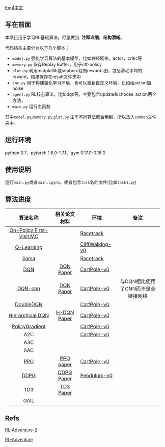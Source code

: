 
[Eng](https://github.com/JohnJim0816/reinforcement-learning-tutorials/blob/master/README_en.md)|[中文](https://github.com/JohnJim0816/reinforcement-learning-tutorials/blob/master/README.md)

## 写在前面

本项目用于学习RL基础算法，尽量做到: **注释详细**，**结构清晰**。

代码结构主要分为以下几个脚本：

* ```model.py``` 强化学习算法的基本模型，比如神经网络，actor，critic等
* ```memory.py``` 保存Replay Buffer，用于off-policy
* ```plot.py``` 利用matplotlib或seaborn绘制rewards图，包括滑动平均的reward，结果保存在result文件夹中
* ```env.py``` 用于构建强化学习环境，也可以重新自定义环境，比如给action加noise
* ```agent.py``` RL核心算法，比如dqn等，主要包含update和choose_action两个方法，
* ```main.py``` 运行主函数

其中```model.py```,```memory.py```,```plot.py``` 由于不同算法都会用到，所以放入```common```文件夹中。

## 运行环境

python 3.7、pytorch 1.6.0-1.7.1、gym 0.17.0-0.18.0

## 使用说明

运行```main.py```或者```main.ipynb```，或者包含```task```名的文件(比如```task1.py```)
## 算法进度

|                 算法名称                 |                        相关论文材料                         | 环境                                  |                备注                |
| :--------------------------------------: | :---------------------------------------------------------: | ------------------------------------- | :--------------------------------: |
| [On-Policy First-Visit MC](./MonteCarlo) |                                                             | [Racetrack](./envs/racetrack_env.md)  |                                    |
|        [Q-Learning](./QLearning)         |                                                             | [CliffWalking-v0](./envs/gym_info.md) |                                    |
|             [Sarsa](./Sarsa)             |                                                             | [Racetrack](./envs/racetrack_env.md)  |                                    |
|               [DQN](./DQN)               | [DQN Paper](https://www.cs.toronto.edu/~vmnih/docs/dqn.pdf) | [CartPole-v0](./envs/gym_info.md)     |                                    |
|           [DQN-cnn](./DQN_cnn)           | [DQN Paper](https://www.cs.toronto.edu/~vmnih/docs/dqn.pdf) | [CartPole-v0](./envs/gym_info.md)     | 与DQN相比使用了CNN而不是全链接网络 |
|         [DoubleDQN](./DoubleDQN)         |                                                             | [CartPole-v0](./envs/gym_info.md)     |                                    |
|   [Hierarchical DQN](HierarchicalDQN)    |       [H-DQN Paper](https://arxiv.org/abs/1604.06057)       | [CartPole-v0](./envs/gym_info.md)     |                                    |
|    [PolicyGradient](./PolicyGradient)    |                                                             | [CartPole-v0](./envs/gym_info.md)     |                                    |
|                   A2C                    |                                                             | [CartPole-v0](./envs/gym_info.md)     |                                    |
|                   A3C                    |                                                             |                                       |                                    |
|                   SAC                    |                                                             |                                       |                                    |
|               [PPO](./PPO)               |        [PPO paper](https://arxiv.org/abs/1707.06347)        | [CartPole-v0](./envs/gym_info.md)     |                                    |
|              [DDPG](./DDPG)              |       [DDPG Paper](https://arxiv.org/abs/1509.02971)        | [Pendulum-v0](./envs/gym_info.md)     |                                    |
|                   TD3                    |        [TD3 Paper](https://arxiv.org/abs/1802.09477)        |                                       |                                    |
|                   GAIL                   |                                                             |                                       |                                    |




## Refs


[RL-Adventure-2](https://github.com/higgsfield/RL-Adventure-2)

[RL-Adventure](https://github.com/higgsfield/RL-Adventure)

